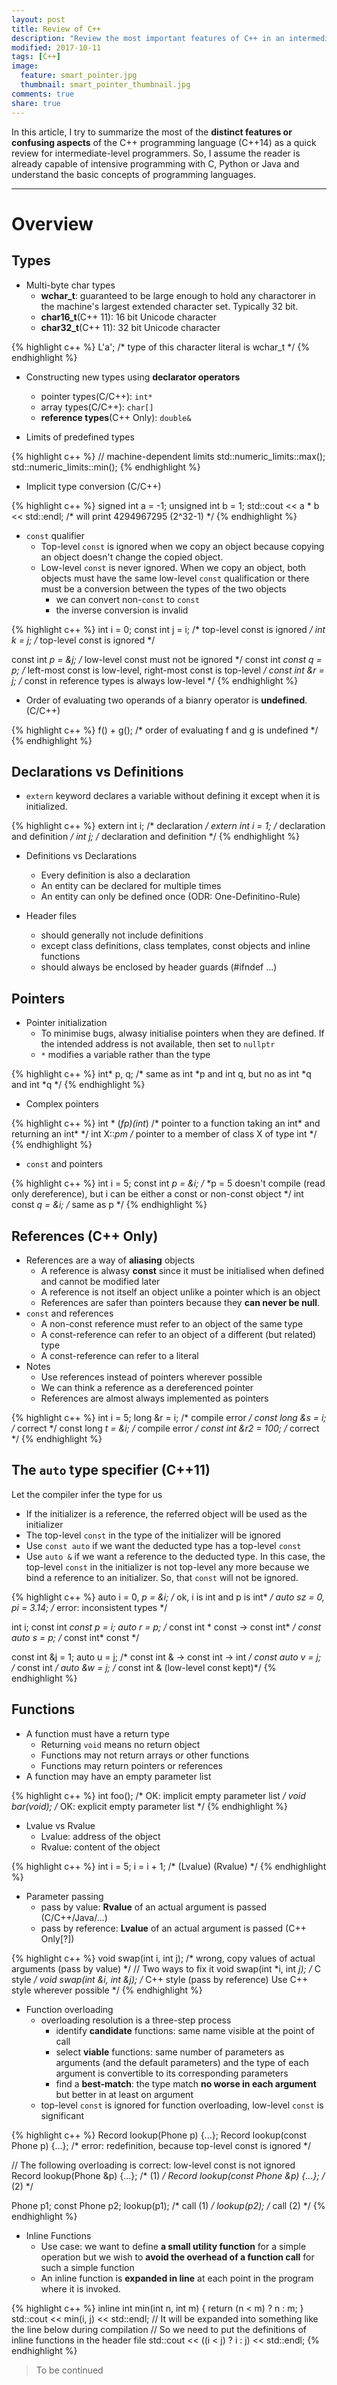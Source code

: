 ```yaml
---
layout: post
title: Review of C++
description: "Review the most important features of C++ in an intermediate-level programmer's perspective"
modified: 2017-10-11
tags: [C++]
image:
  feature: smart_pointer.jpg
  thumbnail: smart_pointer_thumbnail.jpg
comments: true
share: true
---
```


In this article, I try to summarize the most of the **distinct features or confusing aspects** of the C++ programming 
language (C++14) as a quick review for intermediate-level programmers. So, I assume the reader is already capable of 
intensive programming with C, Python or Java and understand the basic concepts of programming languages.  

--------------------
# Overview

## Types

* Multi-byte char types
   - **wchar_t**: guaranteed to be large enough to hold any charactorer in the machine's largest extended character set.
     Typically 32 bit.
   - **char16_t**(C++ 11): 16 bit Unicode character
   - **char32_t**(C++ 11): 32 bit Unicode character

{% highlight c++ %}
L'a'; /* type of this character literal is wchar_t */
{% endhighlight %}

* Constructing new types using **declarator operators**
  - pointer types(C/C++): `int*`
  - array types(C/C++): `char[]`
  - **reference types**(C++ Only): `double&`

* Limits of predefined types

{% highlight c++ %}
// machine-dependent limits
std::numeric_limits<int>::max();
std::numeric_limits<int>::min();
{% endhighlight %}

* Implicit type conversion (C/C++)

{% highlight c++ %}
signed int a = -1;
unsigned int b = 1;
std::cout << a * b << std::endl; /* will print 4294967295 (2^32-1) */
{% endhighlight %}

* `const` qualifier
   * Top-level `const` is ignored when we copy an object because copying an object doesn't change the copied object.
   * Low-level `const` is never ignored. When we copy an object, both objects must have the same low-level `const` 
     qualification or there must be a conversion between the types of the two objects
      * we can convert non-`const` to `const`
      * the inverse conversion is invalid
      
{% highlight c++ %}
int i = 0;
const int j = i;        /* top-level const is ignored */
int k = j;              /* top-level const is ignored */

const int *p = &j;      /* low-level const must not be ignored */
const int *const q = p; /* left-most const is low-level, 
                           right-most const is top-level */
const int &r = j;       /* const in reference types is always low-level */
{% endhighlight %}

* Order of evaluating two operands of a bianry operator is **undefined**. (C/C++)

{% highlight c++ %}
f() + g(); /* order of evaluating f and g is undefined */
{% endhighlight %}

## Declarations vs Definitions

* `extern` keyword declares a variable without defining it except when it is initialized.

{% highlight c++ %}
extern int i;     /* declaration */
extern int i = 1; /* declaration and definition */
int j;            /* declaration and definition */
{% endhighlight %}

* Definitions vs Declarations
   * Every definition is also a declaration
   * An entity can be declared for multiple times
   * An entity can only be defined once (ODR: One-Definitino-Rule)
   
* Header files
   * should generally not include definitions
   * except class definitions, class templates, const objects and inline functions
   * should always be enclosed by header guards (#ifndef ...) 

## Pointers

* Pointer initialization
   * To minimise bugs, alwasy initialise pointers when they are defined. If the intended address is not available, then 
     set to `nullptr`
   * `*` modifies a variable rather than the type

{% highlight c++ %}
int* p, q; /* same as int *p and int q, but no as int *q and int *q */
{% endhighlight %}

* Complex pointers

{% highlight c++ %}
int * (*fp)(int*) /* pointer to a function taking an int* and returning an int* */
int X::*pm        /* pointer to a member of class X of type int */
{% endhighlight %}

* `const` and pointers

{% highlight c++ %}
int i = 5;
const int *p = &i; /* *p = 5 doesn't compile (read only dereference), 
                      but i can be either a const or non-const object */
int const *q = &i; /* same as p */
{% endhighlight %} 

## References (C++ Only)

* References are a way of **aliasing** objects
   * A reference is alwasy **const** since it must be initialised when defined and cannot be modified later
   * A reference is not itself an object unlike a pointer which is an object
   * References are safer than pointers because they **can never be null**.
* `const` and references
   * A non-const reference must refer to an object of the same type
   * A const-reference can refer to an object of a different (but related) type
   * A const-reference can refer to a literal
* Notes
   * Use references instead of pointers wherever possible
   * We can think a reference as a dereferenced pointer
   * References are almost always implemented as pointers

{% highlight c++ %}
int i = 5;
long &r = i;         /* compile error */
const long &s = i;   /* correct */
const long *t = &i;  /* compile error */
const int &r2 = 100; /* correct */
{% endhighlight %}

## The `auto` type specifier (C++11)

Let the compiler infer the type for us

* If the initializer is a reference, the referred object will be used as the initializer
* The top-level `const` in the type of the initializer will be ignored
* Use `const auto` if we want the deducted type has a top-level `const`
* Use `auto &` if we want a reference to the deducted type. In this case, the top-level `const` in the initializer is 
  not top-level any more because we bind a reference to an initializer. So, that `const` will not be ignored.

{% highlight c++ %}
auto i = 0, *p = &i;    /* ok, i is int and p is int* */
auto sz = 0, pi = 3.14; /* error: inconsistent types */

int i;
const int *const p = i;
auto r = p;               /* const int * const -> const int* */
const auto s = p;         /* const int* const */

const int &j = 1;
auto u = j;               /* const int & -> const int -> int */
const auto v = j;         /* const int */
auto &w = j;              /* const int & (low-level const kept)*/
{% endhighlight %}


## Functions

* A function must have a return type
   * Returning `void` means no return object
   * Functions may not return arrays or other functions
   * Functions may return pointers or references 
* A function may have an empty parameter list

{% highlight c++ %}
int foo();      /* OK: implicit empty parameter list */
void bar(void); /* OK: explicit empty parameter list */
{% endhighlight %}

* Lvalue vs Rvalue
   * Lvalue: address of the object
   * Rvalue: content of the object
   
{% highlight c++ %}
int i = 5;
      i     =     i     +   1;
/* (Lvalue)    (Rvalue) */
{% endhighlight %}

* Parameter passing
   * pass by value: **Rvalue** of an actual argument is passed (C/C++/Java/...)
   * pass by reference: **Lvalue** of an actual argument is passed (C++ Only[?])

{% highlight c++ %}
void swap(int i, int j);   /* wrong, copy values of actual arguments
                              (pass by value) */
// Two ways to fix it
void swap(int *i, int *j); /* C style */
void swap(int &i, int &j); /* C++ style (pass by reference)
                              Use C++ style wherever possible */
{% endhighlight %}

* Function overloading
   * overloading resolution is a three-step process
      * identify **candidate** functions: same name visible at the point of call
      * select **viable** functions: same number of parameters as arguments (and the default parameters) and the type of
        each argument is convertible to its corresponding parameters
      * find a **best-match**: the type match **no worse in each argument** but better in at least on argument
   * top-level `const` is ignored for function overloading, low-level `const` is significant
   
{% highlight c++ %}
Record lookup(Phone p) {...};
Record lookup(const Phone p) {...};  /* error: redefinition, 
                                        because top-level const is ignored */

// The following overloading is correct: low-level const is not ignored
Record lookup(Phone &p) {...};       /* (1) */
Record lookup(const Phone &p) {...}; /* (2) */

Phone p1;
const Phone p2;
lookup(p1);     /* call (1) */
lookup(p2);     /* call (2) */
{% endhighlight %}
    
      
* Inline Functions
   * Use case: we want to define **a small utility function** for a simple operation but we wish to **avoid the overhead
     of a function call** for such a simple function
   * An inline function is **expanded in line** at each point in the program where it is invoked.

{% highlight c++ %}
inline int min(int n, int m) {
  return (n < m) ? n : m;
}
std::cout << min(i, j) << std::endl; 
// It will be expanded into something like the line below during compilation
// So we need to put the definitions of inline functions in the header file
std::cout << ((i < j) ? i : j) << std::endl;
{% endhighlight %}

> To be continued
